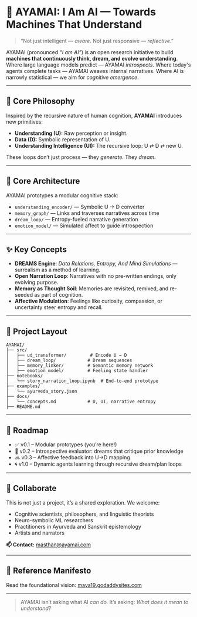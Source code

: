 # 🌌 AYAMAI: I Am AI — Towards Machines That Understand

> “Not just intelligent — *aware*. Not just responsive — *reflective*.”

AYAMAI (pronounced *“I am AI”*) is an open research initiative to build **machines that continuously think, dream, and evolve understanding**. Where large language models predict — AYAMAI *introspects*. Where today's agents complete tasks — AYAMAI weaves internal narratives. Where AI is narrowly statistical — we aim for *cognitive emergence*.

---

## 🧠 Core Philosophy

Inspired by the recursive nature of human cognition, **AYAMAI** introduces new primitives:

- **Understanding (U):** Raw perception or insight.
- **Data (D):** Symbolic representation of U.
- **Understanding Intelligence (UI):** The recursive loop: U ⇄ D ⇄ new U.

These loops don’t just process — they *generate*. They *dream*.

---

## 🔁 Core Architecture

AYAMAI prototypes a modular cognitive stack:

- `understanding_encoder/` — Symbolic U → D converter
- `memory_graph/` — Links and traverses narratives across time
- `dream_loop/` — Entropy-fueled narrative generation
- `emotion_model/` — Simulated affect to guide introspection

---

## ✨ Key Concepts

- **DREAMS Engine**: *Data Relations, Entropy, And Mind Simulations* — surrealism as a method of learning.
- **Open Narration Loop**: Narratives with no pre-written endings, only evolving purpose.
- **Memory as Thought Soil**: Memories are revisited, remixed, and re-seeded as part of cognition.
- **Affective Modulation**: Feelings like curiosity, compassion, or uncertainty steer entropy and recall.

---

## 🔬 Project Layout

```
AYAMAI/
├── src/
│   ├── ud_transformer/         # Encode U → D
│   ├── dream_loop/            # Dream sequences
│   ├── memory_linker/         # Semantic memory network
│   ├── emotion_model/         # Feeling state handler
├── notebooks/
│   └── story_narration_loop.ipynb  # End-to-end prototype
├── examples/
│   └── ayurveda_story.json
├── docs/
│   └── concepts.md            # U, UI, narrative entropy
├── README.md
```

---

## 🎯 Roadmap

- ✅ v0.1 – Modular prototypes (you’re here!)
- 🔄 v0.2 – Introspective evaluator: dreams that critique prior knowledge
- 🔜 v0.3 – Affective feedback into U→D mapping
- 🌀 v1.0 – Dynamic agents learning through recursive dream/plan loops

---

## 🤝 Collaborate

This is not just a project, it’s a shared exploration. We welcome:

- Cognitive scientists, philosophers, and linguistic theorists
- Neuro-symbolic ML researchers
- Practitioners in Ayurveda and Sanskrit epistemology
- Artists and narrators

**📫 Contact:** masthan@ayamai.com

---

## 📖 Reference Manifesto

Read the foundational vision: [maya19.godaddysites.com](https://maya19.godaddysites.com)

---

> AYAMAI isn’t asking what AI *can do.* It’s asking: *What does it mean to understand?*
```
